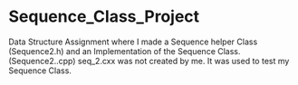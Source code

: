 # Sequence_Class_Project
Data Structure Assignment where I made a Sequence helper Class (Sequence2.h) and an Implementation of the Sequence Class. (Sequence2..cpp) seq_2.cxx was not created by me. It was used to test my Sequence Class.
